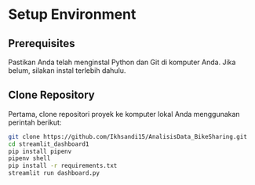 # Setup Environment

## Prerequisites
Pastikan Anda telah menginstal Python dan Git di komputer Anda. Jika belum, silakan instal terlebih dahulu.

## Clone Repository
Pertama, clone repositori proyek ke komputer lokal Anda menggunakan perintah berikut:

```bash
git clone https://github.com/Ikhsandi15/AnalisisData_BikeSharing.git
cd streamlit_dashboard1
pip install pipenv
pipenv shell
pip install -r requirements.txt
streamlit run dashboard.py
```